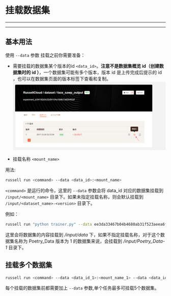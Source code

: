 # 挂载数据集

---

<!-- toc -->

---

## 基本用法
 使用 `--data` 参数
 挂载之前你需要准备：
 * 需要挂载的数据集某个版本的id `<data_id>`。**注意不是数据集概览 id（创建数据集时的 id ）**，一个数据集可能有多个版本，版本 id 是上传完成后提示的 id ，也可以在数据集页面的版本标签下查看和复制。
 ![网页查看和复制数据集版本id](/asserts/img/dataset_mount_id1.png)

 * 挂载名称 `<mount_name>`


 用法:

 ```bash
 russell run <command> --data <data_id>:<mount_name>
 ```

 `<command>` 是运行的命令，这里的 `--data` 参数会将 data_id 对应的数据集挂载到 `/input/<mount_name>` 目录下。如果未指定挂载名称，则会默认挂载到 `/input/<dataset_name>-<version>` 目录下。

 例如：

 ```bash
 russell run "python trainer.py" --data ee3da33467b04b4680ab31f523aeea6f:data
 ```

 这里会将数据集的内容挂载到 */input/data* 下，如果不指定挂载名称，对于这个数据集名称为 Poetry_Data 版本为 1 的数据集来说，会挂载到 */input/Poetry_Data-1* 目录下。

## 挂载多个数据集

 ```bash
 russell run <command> --data <data_id_1>:<mount_name_1> --data <data_id_2>:<mount_name_2> ......
 ```
 每个挂载的数据集前都需要加上 `--data` 参数,单个任务最多可挂载5个数据集。